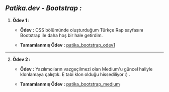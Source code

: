 ## *Patika.dev - Bootstrap :*

1. **Ödev 1 :**
   
    - **Ödev :** CSS bölümünde oluşturduğum Türkçe Rap sayfasını Bootstrap ile daha hoş bir hale getirdim. 

    - **Tamamlanmış Ödev :** [patika_bootstrap_odev1](https://github.com/halilenesozdemir/Patika.dev-Bootstrap-Homeworks-/tree/main/patika_bootstrap_odev1)
---
2. **Ödev 2 :**
   
    - **Ödev :** Yazılımcıların vazgeçilmezi olan Medium'u güncel haliyle klonlamaya çalıştık. E tabi klon olduğu hissediliyor :) .

    - **Tamamlanmış Ödev :** [patika_bootstrap_medium](https://github.com/halilenesozdemir/Patika.dev-Bootstrap-Homeworks-/tree/main/patika_bootstrap_medium)
